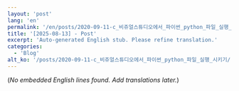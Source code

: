 ```yaml
---
layout: 'post'
lang: 'en'
permalink: '/en/posts/2020-09-11-c_비쥬얼스튜디오에서_파이썬_python_파일_실행_시키기/'
title: '[2025-08-13] - Post'
excerpt: 'Auto-generated English stub. Please refine translation.'
categories:
  - 'Blog'
alt_ko: '/posts/2020-09-11-c_비쥬얼스튜디오에서_파이썬_python_파일_실행_시키기/'
---
```


(*No embedded English lines found. Add translations later.*)
